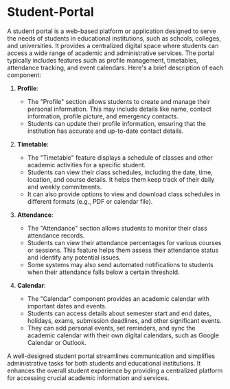 # Student-Portal
A student portal is a web-based platform or application designed to serve the needs of students in educational institutions, such as schools, colleges, and universities. It provides a centralized digital space where students can access a wide range of academic and administrative services. The portal typically includes features such as profile management, timetables, attendance tracking, and event calendars. Here's a brief description of each component:

1. **Profile**:
   - The "Profile" section allows students to create and manage their personal information. This may include details like name, contact information, profile picture, and emergency contacts.
   - Students can update their profile information, ensuring that the institution has accurate and up-to-date contact details.

2. **Timetable**:
   - The "Timetable" feature displays a schedule of classes and other academic activities for a specific student.
   - Students can view their class schedules, including the date, time, location, and course details. It helps them keep track of their daily and weekly commitments.
   - It can also provide options to view and download class schedules in different formats (e.g., PDF or calendar file).

3. **Attendance**:
   - The "Attendance" section allows students to monitor their class attendance records.
   - Students can view their attendance percentages for various courses or sessions. This feature helps them assess their attendance status and identify any potential issues.
   - Some systems may also send automated notifications to students when their attendance falls below a certain threshold.

4. **Calendar**:
   - The "Calendar" component provides an academic calendar with important dates and events.
   - Students can access details about semester start and end dates, holidays, exams, submission deadlines, and other significant events.
   - They can add personal events, set reminders, and sync the academic calendar with their own digital calendars, such as Google Calendar or Outlook.

A well-designed student portal streamlines communication and simplifies administrative tasks for both students and educational institutions. It enhances the overall student experience by providing a centralized platform for accessing crucial academic information and services.
